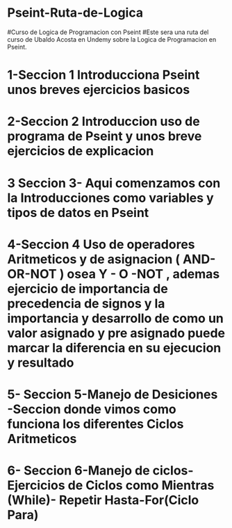 # Pseint-Ruta-de-Logica
#Curso de Logica de Programacion con Pseint
#Este sera una ruta del curso de Ubaldo Acosta en Undemy sobre la Logica de Programacion en Pseint.

# 1-Seccion 1 Introducciona Pseint unos breves ejercicios basicos
# 2-Seccion 2 Introduccion uso de programa de Pseint y unos breve ejercicios de explicacion
# 3 Seccion 3- Aqui comenzamos con la Introducciones como variables  y tipos de datos en Pseint 
# 4-Seccion 4 Uso de operadores  Aritmeticos y de asignacion ( AND-OR-NOT ) osea Y - O -NOT , ademas ejercicio de importancia de precedencia de signos y la importancia y desarrollo de como un valor asignado y pre asignado puede marcar la diferencia en su ejecucion y resultado

# 5- Seccion 5-Manejo de Desiciones -Seccion donde vimos como funciona los diferentes Ciclos Aritmeticos

# 6- Seccion 6-Manejo de ciclos-Ejercicios  de Ciclos como Mientras  (While)- Repetir Hasta-For(Ciclo Para)
#
#
#
#
#
#
#
#
#
#
#
#
